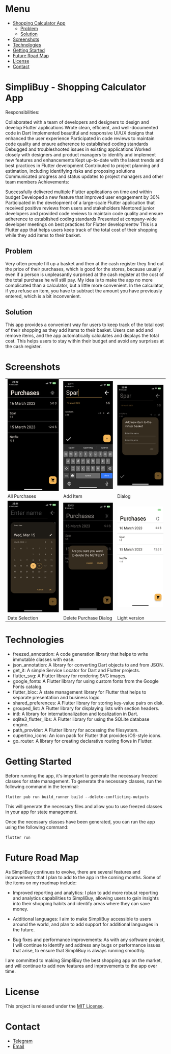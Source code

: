 # Menu

- [Shopping Calculator App](#shopping-calculator-app)
    - [Problem](#problem)
    - [Solution](#solution)
- [Screenshots](#screenshots)
- [Technologies](#technologies)
- [Getting Started](#getting-started)
- [Future Road Map](#future-road-map)
- [License](#license)
- [Contact](#contact)

# SimpliBuy - Shopping Calculator App

Responsibilities:

Collaborated with a team of developers and designers to design and develop Flutter applications
Wrote clean, efficient, and well-documented code in Dart
Implemented beautiful and responsive UI/UX designs that enhanced the user experience
Participated in code reviews to maintain code quality and ensure adherence to established coding standards
Debugged and troubleshooted issues in existing applications
Worked closely with designers and product managers to identify and implement new features and enhancements
Kept up-to-date with the latest trends and best practices in Flutter development
Contributed to project planning and estimation, including identifying risks and proposing solutions
Communicated progress and status updates to project managers and other team members
Achievements:

Successfully delivered multiple Flutter applications on time and within budget
Developed a new feature that improved user engagement by 30%
Participated in the development of a large-scale Flutter application that received positive reviews from users and stakeholders
Mentored junior developers and provided code reviews to maintain code quality and ensure adherence to established coding standards
Presented at company-wide developer meetings on best practices for Flutter developmentw
This is a Flutter app that helps users keep track of the total cost of their shopping while they add items to their basket.

## Problem
Very often people fill up a basket and then at the cash register they find out the price of their purchases, which is good for the stores, because usually even if a person is unpleasantly surprised at the cash register at the cost of the total purchase he will still pay. My idea is to make the app no more complicated than a calculator, but a little more convenient. In the calculator, if you refuse an item, you have to subtract the amount you have previously entered, which is a bit inconvenient.

## Solution
This app provides a convenient way for users to keep track of the total cost of their shopping as they add items to their basket. Users can add and remove items, and the app automatically calculates and displays the total cost. This helps users to stay within their budget and avoid any surprises at the cash register.

# Screenshots

|  |   |   |
| -------- | -------- | -------- |
| ![Image 1](.git_images/all_purchases.PNG)| ![Image 2](.git_images/adding_purchase.PNG) | ![Image 3](.git_images/add_item_dialog.PNG) |
| All Purchases | Add Item | Dialog |
| ![Image 4](.git_images/date_selection.PNG) | ![Image 5](.git_images/purchase_deletion.PNG) | ![Image 6](.git_images/ligh.PNG) |
| Date Selection | Delete Purchase Dialog | Light version |

# Technologies

- freezed_annotation: A code generation library that helps to write immutable classes with ease.
- json_annotation: A library for converting Dart objects to and from JSON.
- get_it: A simple Service Locator for Dart and Flutter projects.
- flutter_svg: A Flutter library for rendering SVG images.
- google_fonts: A Flutter library for using custom fonts from the Google Fonts catalog.
- flutter_bloc: A state management library for Flutter that helps to separate presentation and business logic.
- shared_preferences: A Flutter library for storing key-value pairs on disk.
- grouped_list: A Flutter library for displaying lists with section headers.
- intl: A library for internationalization and localization in Dart.
- sqlite3_flutter_libs: A Flutter library for using the SQLite database engine.
- path_provider: A Flutter library for accessing the filesystem.
- cupertino_icons: An icon pack for Flutter that provides iOS-style icons.
- go_router: A library for creating declarative routing flows in Flutter.

# Getting Started
Before running the app, it's important to generate the necessary freezed classes for state management. To generate the necessary classes, run the following command in the terminal:

```flutter pub run build_runner build --delete-conflicting-outputs```

This will generate the necessary files and allow you to use freezed classes in your app for state management.

Once the necessary classes have been generated, you can run the app using the following command:

```flutter run```

# Future Road Map
As SimpliBuy continues to evolve, there are several features and improvements that I plan to add to the app in the coming months. Some of the items on my roadmap include:

- Improved reporting and analytics: I plan to add more robust reporting and analytics capabilities to SimpliBuy, allowing users to gain insights into their shopping habits and identify areas where they can save money.

- Additional languages: I aim to make SimpliBuy accessible to users around the world, and plan to add support for additional languages in the future.

- Bug fixes and performance improvements: As with any software project, I will continue to identify and address any bugs or performance issues that arise, to ensure that SimpliBuy is always running smoothly.

I are committed to making SimpliBuy the best shopping app on the market, and will continue to add new features and improvements to the app over time.

# License
This project is released under the [MIT License](https://github.com/IliaKhuzhakhmetov/flutter-simplibuy/blob/main/LICENSE).

# Contact 
- [Telegram](https://t.me/flutter_app_creator)
- [Email](mailto:huzhah@gmail.com)
